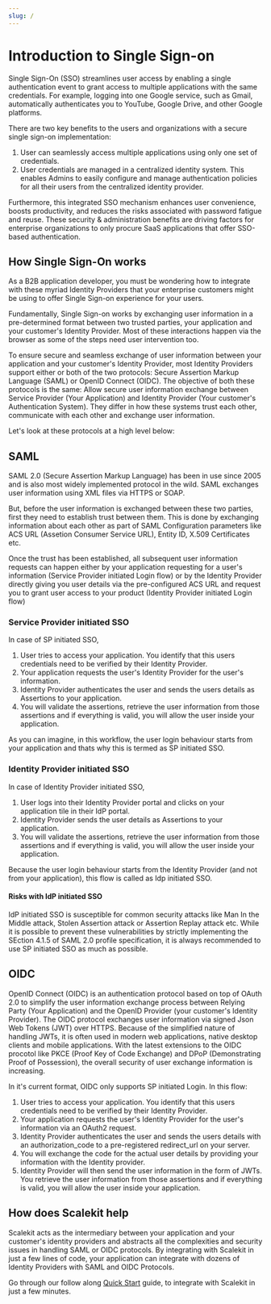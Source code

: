 ```yaml
---
slug: /
---
```

# Introduction to Single Sign-on

Single Sign-On (SSO) streamlines user access by enabling a single authentication event to grant access to multiple applications with the same credentials. For example, logging into one Google service, such as Gmail, automatically authenticates you to YouTube, Google Drive, and other Google platforms. 

There are two key benefits to the users and organizations with a secure single sign-on implementation:
1) User can seamlessly access multiple applications using only one set of credentials. 
2) User credentials are managed in a centralized identity system. This enables Admins to easily configure and manage authentication policies for all their users from the centralized identity provider. 

Furthermore, this integrated SSO mechanism enhances user convenience, boosts productivity, and reduces the risks associated with password fatigue and reuse. These security & administration benefits are driving factors for enterprise organizations to only procure SaaS applications that offer SSO-based authentication. 

## How Single Sign-On works

As a B2B application developer, you must be wondering how to integrate with these myriad Identity Providers that your enterprise customers might be using to offer Single Sign-on experience for your users. 

Fundamentally, Single Sign-on works by exchanging user information in a pre-determined format between two trusted parties, your application and your customer's Identity Provider. Most of these interactions happen via the browser as some of the steps need user intervention too. 

<!-- <Single Sign-on Image>
<Application <==> Identity Provider> -->

To ensure secure and seamless exchange of user information between your application and your customer's Identity Provider, most Identity Providers support either or both of the two protocols: Secure Assertion Markup Language (SAML) or OpenID Connect (OIDC). The objective of both these protocols is the same: Allow secure user information exchange between Service Provider (Your Application) and Identity Provider (Your customer's Authentication System). They differ in how these systems trust each other, communicate with each other and exchange user information.

Let's look at these protocols at a high level below:

## SAML

SAML 2.0 (Secure Assertion Markup Language) has been in use since 2005 and is also most widely implemented protocol in the wild. SAML exchanges user information using XML files via HTTPS or SOAP. 

But, before the user information is exchanged between these two parties, first they need to establish trust between them. This is done by exchanging information about each other as part of SAML Configuration parameters like ACS URL (Assetion Consumer Service URL), Entity ID, X.509 Certificates etc. 

Once the trust has been established, all subsequent user information requests can happen either by your application requesting for a user's information (Service Provider initiated Login flow) or by the Identity Provider directly giving you user details via the pre-configured ACS URL and request you to grant user access to your product (Identity Provider initiated Login flow) 

### Service Provider initiated SSO

In case of SP initiated SSO, 
1. User tries to access your application. You identify that this users credentials need to be verified by their Identity Provider. 
2. Your application requests the user's Identity Provider for the user's information. 
3. Identity Provider authenticates the user and sends the users details as Assertions to your application.
4. You will validate the assertions, retrieve the user information from those assertions and if everything is valid, you will allow the user inside your application.

As you can imagine, in this workflow, the user login behaviour starts from your application and thats why this is termed as SP initiated SSO.


### Identity Provider initiated SSO

In case of Identity Provider initiated SSO, 
1. User logs into their Identity Provider portal and clicks on your application tile in their IdP portal.
2. Identity Provider sends the user details as Assertions to your application.
3. You will validate the assertions, retrieve the user information from those assertions and if everything is valid, you will allow the user inside your application.

Because the user login behaviour starts from the Identity Provider (and not from your application), this flow is called as Idp initiated SSO.

#### Risks with IdP initiated SSO
IdP initiated SSO is susceptible for common security attacks like Man In the Middle attack, Stolen Assertion attack or Assertion Replay attack etc. While it is possible to prevent these vulnerabilities by strictly implementing the SEction 4.1.5 of SAML 2.0 profile specification, it is always recommended to use SP initiated SSO as much as possible.

## OIDC

OpenID Connect (OIDC) is an authentication protocol based on top of OAuth 2.0 to simplify the user information exchange process between Relying Party (Your Application) and the OpenID Provider (your customer's Identity Provider). The OIDC protocol exchanges user information via signed Json Web Tokens (JWT) over HTTPS. Because of the simplified nature of handling JWTs, it is often used in modern web applications, native desktop clients and mobile applications. With the latest extensions to the OIDC procotol like PKCE (Proof Key of Code Exchange) and DPoP (Demonstrating Proof of Possession), the overall security of user exchange information is increasing.

In it's current format, OIDC only supports SP initiated Login. In this flow: 

1. User tries to access your application. You identify that this users credentials need to be verified by their Identity Provider. 
2. Your application requests the user's Identity Provider for the user's information via an OAuth2 request.
3. Identity Provider authenticates the user and sends the users details with an authorization_code to a pre-registered redirect_url on your server.
4. You will exchange the code for the actual user details by providing your information with the Identity provider. 
5. Identity Provider will then send the user information in the form of JWTs. You retrieve the user information from those assertions and if everything is valid, you will allow the user inside your application.

## How does Scalekit help

Scalekit acts as the intermediary between your application and your customer's identity providers and abstracts all the complexities and security issues in handling SAML or OIDC protocols. By integrating with Scalekit in just a few lines of code, your application can integrate with dozens of Identity Providers with SAML and OIDC Protocols. 

Go through our follow along [Quick Start](/docs/single-sign-on/quickstart-sso.md) guide, to integrate with Scalekit in just a few minutes.
